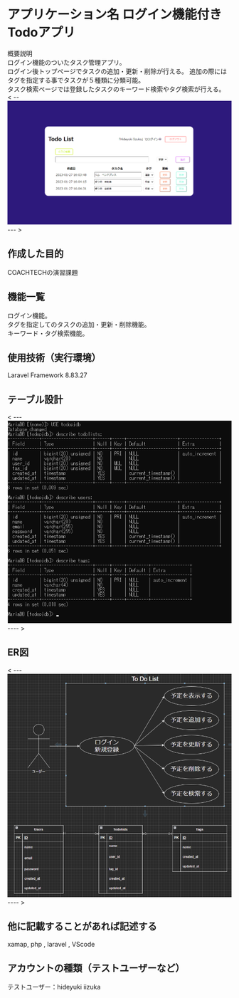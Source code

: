 # アプリケーション名 ログイン機能付きTodoアプリ
概要説明  
ログイン機能のついたタスク管理アプリ。  
ログイン後トップページでタスクの追加・更新・削除が行える。
追加の際にはタグを指定する事でタスクが５種類に分類可能。  
タスク検索ページでは登録したタスクのキーワード検索やタグ検索が行える。  
< --![](imgs/-.png
)  --- >

## 作成した目的
COACHTECHの演習課題

## 機能一覧
ログイン機能。  
タグを指定してのタスクの追加・更新・削除機能。  
キーワード・タグ検索機能。　　

## 使用技術（実行環境）
Laravel Framework 8.83.27

## テーブル設計
< --- ![](imgs/2023-01-27-21-06-50.png) ---- >

## ER図
< --- ![](imgs/2023-01-27-21-07-17.png) ---- >

## 他に記載することがあれば記述する 
 xamap, php , laravel , VScode  
## アカウントの種類（テストユーザーなど）  
テストユーザー：hideyuki iizuka